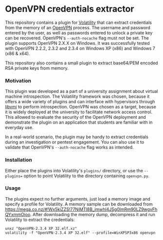 # OpenVPN credentials extractor

This repository contains a plugin for [Volatility](https://code.google.com/p/volatility/) that can extract credentials
from the memory of an [OpenVPN](http://openvpn.net/index.php/open-source/) process. The username and password entered
by the user, as well as passwords entered to unlock a private key can be recovered. OpenVPN's `--auth-nocache` flag
must not be set. The plugin supports OpenVPN 2.X.X on Windows. It was successfully tested with OpenVPN 2.2.2, 2.3.2 and
2.3.4 on Windows XP (x86) and Windows 7 (x86 & x64).

This repository also contains a small plugin to extract base64/PEM encoded RSA private keys from memory.

### Motivation

This plugin was developed as a part of a university assignment about virtual machine introspection. The Volatility
framework was chosen, because it offers a wide variety of plugins and can interface with hypervisors through
[libvmi](https://code.google.com/p/vmitools/) to perform introspection. OpenVPN was chosen as a target, because it is
widely deployed at the university to facilitate network access control. This allowed to evaluate the security of the
OpenVPN deployment and demonstrate the plugin on an application that students are familiar with in everyday use.

In a real-world scenario, the plugin may be handy to extract credentials during an investigation or pentest engagement.
You can also use it to validate that OpenVPN's `--auth-nocache` flag works as intended.

### Installation

Either place the plugins into Volatility's `plugins/` directory, or use the `--plugins=` option to point Volatility
to the directory containing `openvpn.py`.

### Usage

The plugins expect no further arguments, just load a memory image and specify a profile for Volatility.
A memory sample can be downloaded from https://mega.co.nz/#!Wx5kiZZS!77NiMTl8B_imwhl4JSg0lmRm90LZ9wgvFhQYxmmOioo.
After downloading the memory dump, decompress it and run Volatility to extract the credentials:

    unxz "OpenVPN-2.3.4 XP 32.elf.xz"
    volatility -f "OpenVPN-2.3.4 XP 32.elf" --profile=WinXPSP3x86 openvpn
